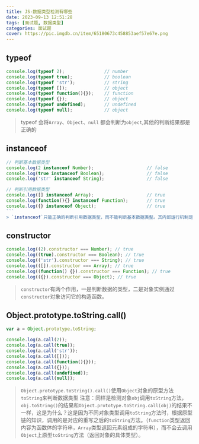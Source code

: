 ```yaml
---
title: JS-数据类型检测有哪些
date: 2023-09-13 12:51:28
tags: [面试题, 数据类型]
categories: 面试题
cover: https://pic.imgdb.cn/item/65180673c458853aef57e67e.png
---
```


## typeof

```JavaScript
console.log(typeof 2);               // number
console.log(typeof true);            // boolean
console.log(typeof 'str');           // string
console.log(typeof []);              // object
console.log(typeof function(){});    // function
console.log(typeof {});              // object
console.log(typeof undefined);       // undefined
console.log(typeof null);            // object
```

> typeof 会将`Array`、`Object`、`null` 都会判断为`object`,其他的判断结果都是正确的

## instanceof

````JavaScript
// 判断基本数据类型
console.log(2 instanceof Number);                    // false
console.log(true instanceof Boolean);                // false
console.log('str' instanceof String);                // false

// 判断引用数据类型
console.log([] instanceof Array);                    // true
console.log(function(){} instanceof Function);       // true
console.log({} instanceof Object);                   // true
```
> `instanceof`只能正确的判断引用数据类型，而不能判断基本数据类型。其内部运行机制是判断一个对象在其原型链中是否存在一个构造函数的`prototype`属性。
````

## constructor

```JavaScript
console.log((2).constructor === Number); // true
console.log((true).constructor === Boolean); // true
console.log(('str').constructor === String); // true
console.log(([]).constructor === Array); // true
console.log((function() {}).constructor === Function); // true
console.log(({}).constructor === Object); // true
```

> `constructor`有两个作用，一是判断数据的类型，二是对象实例通过`constructor`对象访问它的构造函数。

## Object.prototype.toString.call()

```JavaScript
var a = Object.prototype.toString;

console.log(a.call(2));
console.log(a.call(true));
console.log(a.call('str'));
console.log(a.call([]));
console.log(a.call(function(){}));
console.log(a.call({}));
console.log(a.call(undefined));
console.log(a.call(null));
```

> `Object.prototype.toString().call()`使用`Object`对象的原型方法`toString`来判断数据类型
> 注意：同样是检测对象`obj`调用`toString`方法，`obj.toString()`的结果和`Object.prototype.toString.call(obj)`的结果不一样，这是为什么？这是因为不同对象类型调用`toString`方法时，根据原型链的知识，调用的是对应的重写之后的`toString`方法。（`function`类型返回内容为函数体的字符串，`Array`类型返回元素组成的字符串），而不会去调用`Object`上原型`toString`方法（返回对象的具体类型）。